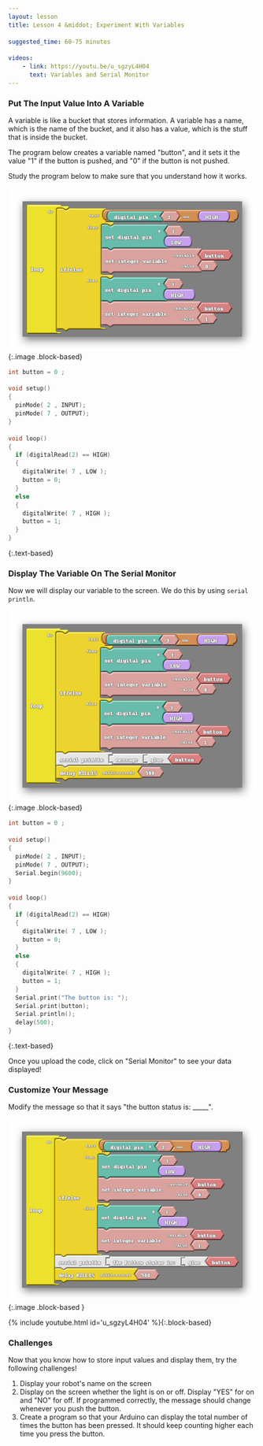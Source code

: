 ```yaml
---
layout: lesson
title: Lesson 4 &middot; Experiment With Variables

suggested_time: 60-75 minutes  

videos:
    - link: https://youtu.be/u_sgzyL4H04
      text: Variables and Serial Monitor
---
```


### Put The Input Value Into A Variable
A variable is like a bucket that stores information.  A variable has a name, which is the name of the bucket, and it also has a value, which is the stuff that is inside the bucket.

The program below creates a variable named "button", and it sets it the value "1" if the button is pushed, and "0" if the button is not pushed.

Study the program below to make sure that you understand how it works.

![fig 4.1](fig-4_1.png){:.image .block-based}

```c
int button = 0 ;

void setup()
{
  pinMode( 2 , INPUT);
  pinMode( 7 , OUTPUT);
}

void loop()
{
  if (digitalRead(2) == HIGH)
  {
    digitalWrite( 7 , LOW );
    button = 0;
  }
  else
  {
    digitalWrite( 7 , HIGH );
    button = 1;
  }
}
```
{:.text-based}

### Display The Variable On The Serial Monitor

Now we will display our variable to the screen.  We do this by using `serial println`.

![fig 4.2](fig-4_2.png){:.image .block-based}

```c
int button = 0 ;

void setup()
{
  pinMode( 2 , INPUT);
  pinMode( 7 , OUTPUT);
  Serial.begin(9600);  
}

void loop()
{
  if (digitalRead(2) == HIGH)
  {
    digitalWrite( 7 , LOW );
    button = 0;
  }
  else
  {
    digitalWrite( 7 , HIGH );
    button = 1;
  }
  Serial.print("The button is: ");
  Serial.print(button);
  Serial.println();
  delay(500);
}
```
{:.text-based}

Once you upload the code, click on "Serial Monitor" to see your data displayed!

### Customize Your Message
Modify the message so that it says "the button status is: _____". 

![fig 4.3](fig-4_3.png){:.image .block-based }

{% include youtube.html id='u_sgzyL4H04' %}{:.block-based}

### Challenges
Now that you know how to store input values and display them, try the following challenges!
1. Display your robot's name on the screen
2. Display on the screen whether the light is on or off.  Display "YES" for on and "NO" for off.  If programmed correctly, the message should change whenever you push the button.
3. Create a program so that your Arduino can display the total number of times the button has been pressed.  It should keep counting higher each time you press the button.